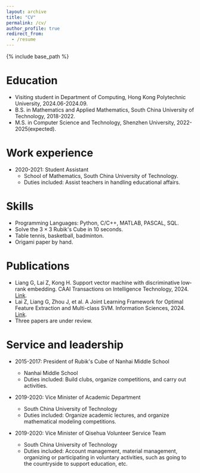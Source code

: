 ```yaml
---
layout: archive
title: "CV"
permalink: /cv/
author_profile: true
redirect_from:
  - /resume
---
```


{% include base_path %}

Education
======
* Visiting student in Department of Computing, Hong Kong Polytechnic University, 2024.06-2024.09.
* B.S. in Mathematics and Applied Mathematics, South China University of Technology, 2018-2022.
* M.S. in Computer Science and Technology, Shenzhen University, 2022-2025(expected).

Work experience
======
* 2020-2021: Student Assistant
  * School of Mathematics, South China University of Technology.
  * Duties included: Assist teachers in handling educational affairs.
  
Skills
======
* Programming Languages: Python, C/C++, MATLAB, PASCAL, SQL.
* Solve the $3 \times 3$ Rubik's Cube in 10 seconds.
* Table tennis, basketball, badminton.
* Origami paper by hand.

Publications
======
* Liang G, Lai Z, Kong H. Support vector machine with discriminative low‐rank embedding. CAAI Transactions on Intelligence Technology, 2024. [Link](https://ietresearch.onlinelibrary.wiley.com/doi/10.1049/cit2.12329).
* Lai Z, Liang G, Zhou J, et al. A Joint Learning Framework for Optimal Feature Extraction and Multi-class SVM. Information Sciences, 2024. [Link](https://www.sciencedirect.com/science/article/abs/pii/S0020025524005693).
* Three papers are under review.
  
Service and leadership
======
* 2015-2017: President of Rubik's Cube of Nanhai Middle School
  * Nanhai Middle School
  * Duties included: Build clubs, organize competitions, and carry out activities.

* 2019-2020: Vice Minister of Academic Department
  * South China University of Technology
  * Duties included: Organize academic lectures, and organize mathematical modeling competitions.

* 2019-2020: Vice Minister of Qisehua Volunteer Service Team
  * South China University of Technology
  * Duties included: Account management, material management, organizing or participating in voluntary activities, such as going to the countryside to support education, etc.

